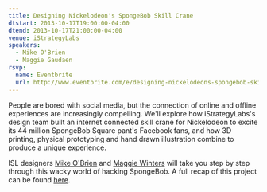 ```yaml
---
title: Designing Nickelodeon's SpongeBob Skill Crane
dtstart: 2013-10-17T19:00:00-04:00
dtend: 2013-10-17T21:00:00-04:00
venue: iStrategyLabs
speakers:
  - Mike O'Brien
  - Maggie Gaudaen
rsvp:
  name: Eventbrite
  url: http://www.eventbrite.com/e/designing-nickelodeons-spongebob-skill-crane-tickets-8612136131
---
```


People are bored with social media, but the connection of online and offline experiences are increasingly compelling. We'll explore how iStrategyLabs's design team built an internet connected skill crane for Nickelodeon to excite its 44 million SpongeBob Square pant's Facebook fans, and how 3D printing, physical prototyping and hand drawn illustration combine to produce a unique experience.

ISL designers [Mike O'Brien](https://twitter.com/redtablepress) and [Maggie Winters](https://twitter.com/moonstompmaggie) will take you step by step through this wacky world of hacking SpongeBob. A full recap of this project can be found [here](http://stories.istrategylabs.com/nick/).
